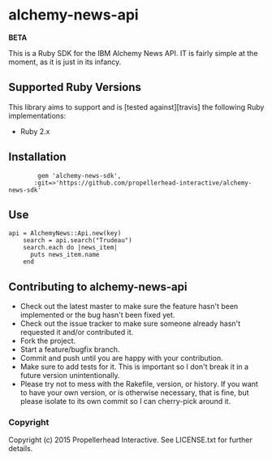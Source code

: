 # alchemy-news-api

**BETA**

This is a Ruby SDK for the IBM Alchemy News API.  IT is fairly simple at the moment, as it is just in its infancy.

## Supported Ruby Versions
This library aims to support and is [tested against][travis] the following Ruby
implementations:

* Ruby 2.x

## Installation
```    
		gem 'alchemy-news-sdk', 
       :git=>'https://github.com/propellerhead-interactive/alchemy-news-sdk'
```


## Use
```
api = AlchemyNews::Api.new(key)
    search = api.search("Trudeau")
    search.each do |news_item|
      puts news_item.name
    end
```
## Contributing to alchemy-news-api
 
* Check out the latest master to make sure the feature hasn't been implemented or the bug hasn't been fixed yet.
* Check out the issue tracker to make sure someone already hasn't requested it and/or contributed it.
* Fork the project.
* Start a feature/bugfix branch.
* Commit and push until you are happy with your contribution.
* Make sure to add tests for it. This is important so I don't break it in a future version unintentionally.
* Please try not to mess with the Rakefile, version, or history. If you want to have your own version, or is otherwise necessary, that is fine, but please isolate to its own commit so I can cherry-pick around it.

### Copyright

Copyright (c) 2015 Propellerhead Interactive. See LICENSE.txt for
further details.

